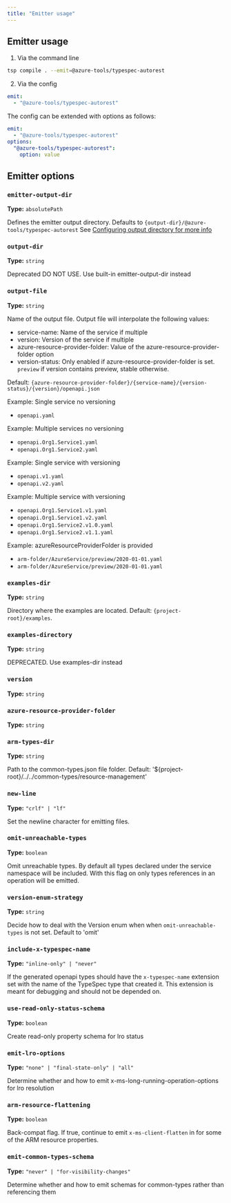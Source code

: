 ```yaml
---
title: "Emitter usage"
---
```


## Emitter usage

1. Via the command line

```bash
tsp compile . --emit=@azure-tools/typespec-autorest
```

2. Via the config

```yaml
emit:
  - "@azure-tools/typespec-autorest"
```

The config can be extended with options as follows:

```yaml
emit:
  - "@azure-tools/typespec-autorest"
options:
  "@azure-tools/typespec-autorest":
    option: value
```

## Emitter options

### `emitter-output-dir`

**Type:** `absolutePath`

Defines the emitter output directory. Defaults to `{output-dir}/@azure-tools/typespec-autorest`
See [Configuring output directory for more info](https://typespec.io/docs/handbook/configuration/configuration/#configuring-output-directory)

### `output-dir`

**Type:** `string`

Deprecated DO NOT USE. Use built-in emitter-output-dir instead

### `output-file`

**Type:** `string`

Name of the output file.
Output file will interpolate the following values:

- service-name: Name of the service if multiple
- version: Version of the service if multiple
- azure-resource-provider-folder: Value of the azure-resource-provider-folder option
- version-status: Only enabled if azure-resource-provider-folder is set. `preview` if version contains preview, stable otherwise.

Default: `{azure-resource-provider-folder}/{service-name}/{version-status}/{version}/openapi.json`

Example: Single service no versioning

- `openapi.yaml`

Example: Multiple services no versioning

- `openapi.Org1.Service1.yaml`
- `openapi.Org1.Service2.yaml`

Example: Single service with versioning

- `openapi.v1.yaml`
- `openapi.v2.yaml`

Example: Multiple service with versioning

- `openapi.Org1.Service1.v1.yaml`
- `openapi.Org1.Service1.v2.yaml`
- `openapi.Org1.Service2.v1.0.yaml`
- `openapi.Org1.Service2.v1.1.yaml`

Example: azureResourceProviderFolder is provided

- `arm-folder/AzureService/preview/2020-01-01.yaml`
- `arm-folder/AzureService/preview/2020-01-01.yaml`

### `examples-dir`

**Type:** `string`

Directory where the examples are located. Default: `{project-root}/examples`.

### `examples-directory`

**Type:** `string`

DEPRECATED. Use examples-dir instead

### `version`

**Type:** `string`

### `azure-resource-provider-folder`

**Type:** `string`

### `arm-types-dir`

**Type:** `string`

Path to the common-types.json file folder. Default: '${project-root}/../../common-types/resource-management'

### `new-line`

**Type:** `"crlf" | "lf"`

Set the newline character for emitting files.

### `omit-unreachable-types`

**Type:** `boolean`

Omit unreachable types. By default all types declared under the service namespace will be included. With this flag on only types references in an operation will be emitted.

### `version-enum-strategy`

**Type:** `string`

Decide how to deal with the Version enum when when `omit-unreachable-types` is not set. Default to 'omit'

### `include-x-typespec-name`

**Type:** `"inline-only" | "never"`

If the generated openapi types should have the `x-typespec-name` extension set with the name of the TypeSpec type that created it.
This extension is meant for debugging and should not be depended on.

### `use-read-only-status-schema`

**Type:** `boolean`

Create read-only property schema for lro status

### `emit-lro-options`

**Type:** `"none" | "final-state-only" | "all"`

Determine whether and how to emit x-ms-long-running-operation-options for lro resolution

### `arm-resource-flattening`

**Type:** `boolean`

Back-compat flag. If true, continue to emit `x-ms-client-flatten` in for some of the ARM resource properties.

### `emit-common-types-schema`

**Type:** `"never" | "for-visibility-changes"`

Determine whether and how to emit schemas for common-types rather than referencing them
